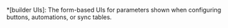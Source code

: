 *[builder UIs]: The form-based UIs for parameters shown when configuring buttons, automations, or sync tables.